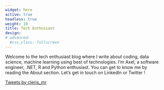 ```yaml
---
widget: hero
active: true
headless: true
weight: 10
title: Tech Enthusiast
design:
# advanced:
  #css_class: fullscreen
---
```


Welcome to the tech enthusiast blog where I write about coding, data science, machine learning using best of technologies. I’m Axel, a software engineer, .NET, R and Python enthusiast. You can get to know me by reading the About section. Let’s get in touch on LinkedIn or Twitter !



<a class="twitter-timeline" data-height="500" href="https://twitter.com/cleris_mr?ref_src=twsrc%5Etfw">Tweets by cleris_mr</a> <script async src="https://platform.twitter.com/widgets.js" charset="utf-8"></script>